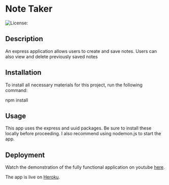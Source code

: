 # Note Taker

 ![License:](https://img.shields.io/badge/License-MIT-yellow.svg)

## Description
An express application allows users to create and save notes. Users can also view and delete previously saved notes

## Installation

To install all necessary materials for this project, run the following command:

npm install

## Usage
This app uses the express and uuid packages. Be sure to install these locally before proceeding. I also recommend using nodemon.js to start the app. 


## Deployment

Watch the demonstration of the fully functional application on youtube [here](https://youtu.be/s5ByvAqZ1c0). 

The app is live on [Heroku](https://damp-mesa-02729.herokuapp.com/).
